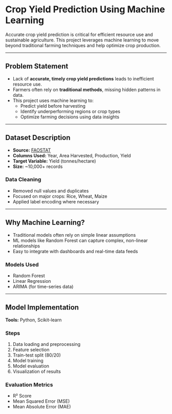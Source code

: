 # Crop Yield Prediction Using Machine Learning

Accurate crop yield prediction is critical for efficient resource use and sustainable agriculture. This project leverages machine learning to move beyond traditional farming techniques and help optimize crop production.

---

## Problem Statement

- Lack of **accurate, timely crop yield predictions** leads to inefficient resource use.
- Farmers often rely on **traditional methods**, missing hidden patterns in data.
- This project uses machine learning to:
  - Predict yield before harvesting
  - Identify underperforming regions or crop types
  - Optimize farming decisions using data insights

---

## Dataset Description

- **Source:** [FAOSTAT](https://www.fao.org/faostat/)
- **Columns Used:** Year, Area Harvested, Production, Yield
- **Target Variable:** Yield (tonnes/hectare)
- **Size:** ~10,000+ records

### Data Cleaning

- Removed null values and duplicates
- Focused on major crops: Rice, Wheat, Maize
- Applied label encoding where necessary

---

## Why Machine Learning?

- Traditional models often rely on simple linear assumptions
- ML models like Random Forest can capture complex, non-linear relationships
- Easy to integrate with dashboards and real-time data feeds

### Models Used

- Random Forest
- Linear Regression
- ARIMA (for time-series data)

---

## Model Implementation

**Tools:** Python, Scikit-learn

### Steps

1. Data loading and preprocessing  
2. Feature selection  
3. Train-test split (80/20)  
4. Model training  
5. Model evaluation  
6. Visualization of results  

### Evaluation Metrics

- R² Score
- Mean Squared Error (MSE)
- Mean Absolute Error (MAE)
